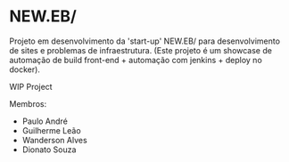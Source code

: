 # NEW.EB/

Projeto em desenvolvimento da 'start-up' NEW.EB/ para desenvolvimento de sites e problemas de infraestrutura. (Este projeto é um showcase de automação de build front-end + automação com jenkins + deploy no docker).

WIP Project

Membros:

- Paulo André
- Guilherme Leão
- Wanderson Alves
- Dionato Souza
